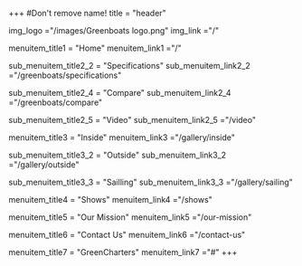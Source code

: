 +++
#Don't remove name!
title = "header"

img_logo ="/images/Greenboats logo.png"
img_link ="/"

menuitem_title1 = "Home"
menuitem_link1 ="/"



sub_menuitem_title2_2 = "Specifications"
sub_menuitem_link2_2 ="/greenboats/specifications"


sub_menuitem_title2_4 = "Compare"
sub_menuitem_link2_4 ="/greenboats/compare"

sub_menuitem_title2_5 = "Video"
sub_menuitem_link2_5 ="/video"

menuitem_title3 = "Inside"
menuitem_link3 ="/gallery/inside"

sub_menuitem_title3_2 = "Outside"
sub_menuitem_link3_2 ="/gallery/outside"

sub_menuitem_title3_3 = "Sailling"
sub_menuitem_link3_3 ="/gallery/sailing"

menuitem_title4 = "Shows"
menuitem_link4 ="/shows"

menuitem_title5 = "Our Mission"
menuitem_link5 ="/our-mission"

menuitem_title6 = "Contact Us"
menuitem_link6 ="/contact-us"

menuitem_title7 = "GreenCharters"
menuitem_link7 ="#"
+++